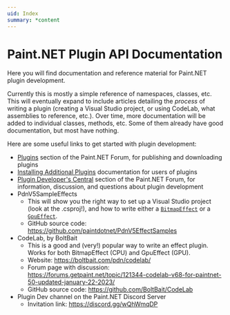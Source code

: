 ```yaml
---
uid: Index
summary: *content
---
```

# Paint.NET Plugin API Documentation
Here you will find documentation and reference material for Paint.NET plugin development.

Currently this is mostly a simple reference of namespaces, classes, etc. This will eventually expand to include articles detailing the _process_ of writing a plugin (creating a Visual Studio project, or using CodeLab, what assemblies to reference, etc.). Over time, more documentation will be added to individual classes, methods, etc. Some of them already have good documentation, but most have nothing.

Here are some useful links to get started with plugin development:
- [Plugins](https://forums.getpaint.net/forum/7-plugins-publishing-only/) section of the Paint.NET Forum, for publishing and downloading plugins
- [Installing Additional Plugins](https://getpaint.net/doc/latest/InstallPlugins.html) documentation for users of plugins
- [Plugin Developer's Central](https://forums.getpaint.net/forum/17-plugin-developers-central/) section of the Paint.NET Forum, for information, discussion, and questions about plugin development
- PdnV5SampleEffects
  - This will show you the right way to set up a Visual Studio project (look at the .csproj!), and how to write either a [`BitmapEffect`](xref:PaintDotNet.Effects.BitmapEffect) or a [`GpuEffect`](xref:PaintDotNet.Effects.Gpu.GpuEffect).
  - GitHub source code: https://github.com/paintdotnet/PdnV5EffectSamples
- CodeLab, by BoltBait
  - This is a good and (very!) popular way to write an effect plugin. Works for both BitmapEffect (CPU) and GpuEffect (GPU).
  - Website: https://boltbait.com/pdn/codelab/
  - Forum page with discussion: https://forums.getpaint.net/topic/121344-codelab-v68-for-paintnet-50-updated-january-22-2023/
  - GitHub source code: https://github.com/BoltBait/CodeLab
- Plugin Dev channel on the Paint.NET Discord Server
  - Invitation link: https://discord.gg/wQhWmqDP
